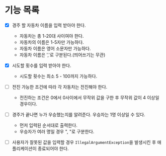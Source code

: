 # 기능 목록

-[x] 경주 할 자동차 이름을 입력 받아야 한다.
    - 자동차는 총 1-20대 사이여야 한다.
    - 자동차의 이름은 1-5자만 가능하다.
    - 자동차 이름은 영어 소문자만 가능하다.
    - 자동차 이름은 ','로 구분된다.(띄어쓰기는 무관)


-[x] 시도할 횟수를 입력 받아야 한다.
    - 시도할 횟수는 최소 5 - 100까지 가능하다.


-[ ] 전진 가능한 조건에 따라 각 자동차는 전진해야 한다.
    - 전진하는 조건은 0에서 0사이에서 무작위 값을 구한 후 무작위 값이 4 이상일 경우이다.

-[ ] 경주가 끝나면 누가 우승했는지를 알려준다. 우승자는 1명 이상일 수 있다.
    - 먼저 입력된 순서대로 출력한다.
    - 우승자가 여러 명일 경우 ", "로 구분한다.


-[ ] 사용자가 잘못된 값을 입력할 경우 `IllegalArgumentException`을 발생시킨 후 애플리케이션이 종료되어야 한다.

